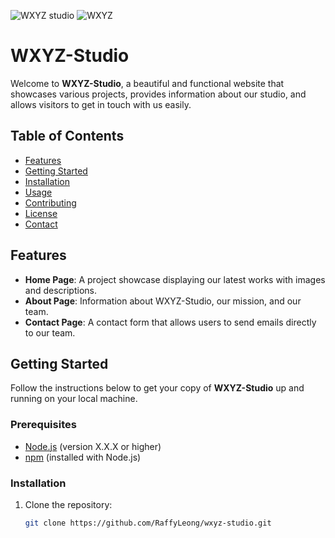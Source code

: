 ![WXYZ studio](https://github.com/user-attachments/assets/0f121b4b-7c6a-455c-b7f5-c859cc2c9440)
![WXYZ](https://github.com/user-attachments/assets/55fa5f8f-a02c-4952-a228-7fbeae5178bc)
# WXYZ-Studio

Welcome to **WXYZ-Studio**, a beautiful and functional website that showcases various projects, provides information about our studio, and allows visitors to get in touch with us easily.

## Table of Contents

- [Features](#features)
- [Getting Started](#getting-started)
- [Installation](#installation)
- [Usage](#usage)
- [Contributing](#contributing)
- [License](#license)
- [Contact](#contact)

## Features

- **Home Page**: A project showcase displaying our latest works with images and descriptions.
- **About Page**: Information about WXYZ-Studio, our mission, and our team.
- **Contact Page**: A contact form that allows users to send emails directly to our team.

## Getting Started

Follow the instructions below to get your copy of **WXYZ-Studio** up and running on your local machine.

### Prerequisites

- [Node.js](https://nodejs.org/) (version X.X.X or higher)
- [npm](https://www.npmjs.com/) (installed with Node.js)

### Installation

1. Clone the repository:
   ```bash
   git clone https://github.com/RaffyLeong/wxyz-studio.git
